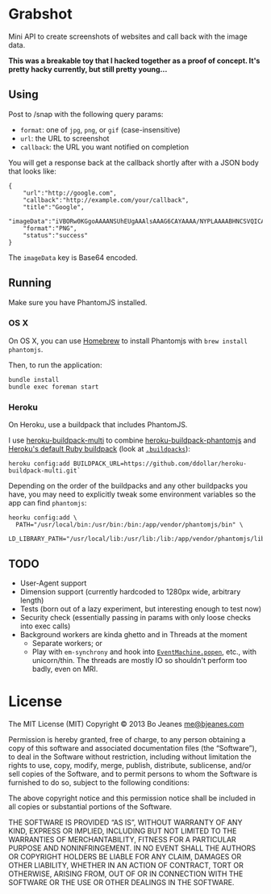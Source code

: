 # Grabshot

Mini API to create screenshots of websites and call back with the image data.

**This was a breakable toy that I hacked together as a proof of concept. It's pretty hacky currently, but still pretty young...**

## Using

Post to /snap with the following query params:

* `format`: one of `jpg`, `png`, or `gif` (case-insensitive)
* `url`: the URL to screenshot
* `callback`: the URL you want notified on completion

You will get a response back at the callback shortly after with a JSON body that looks like:

    {
        "url":"http://google.com",
        "callback":"http://example.com/your/callback",
        "title":"Google",
        "imageData":"iVBORw0KGgoAAAANSUhEUgAAAlsAAAG6CAYAAAA/NYPLAAAABHNCSVQICAgIfAhkiAAAAAl...",
        "format":"PNG",
        "status":"success"
    }

The `imageData` key is Base64 encoded.

## Running

Make sure you have PhantomJS installed.

### OS X

On OS X, you can use [Homebrew](https://github.com/mxcl/homebrew) to
install Phantomjs with `brew install phantomjs`.

Then, to run the application:

    bundle install
    bundle exec foreman start

### Heroku

On Heroku, use a buildpack that includes PhantomJS. 

I use [heroku-buildpack-multi](https://github.com/ddollar/heroku-buildpack-multi) to combine
[heroku-buildpack-phantomjs](https://github.com/stomita/heroku-buildpack-phantomjs)
and [Heroku's default Ruby buildpack](https://github.com/heroku/heroku-buildpack-ruby) 
(look at [`.buildpacks`](.buildpacks)):

    heroku config:add BUILDPACK_URL=https://github.com/ddollar/heroku-buildpack-multi.git`
    
Depending on the order of the buildpacks and any other buildpacks you have, you may need to 
explicitly tweak some environment variables so the app can find `phantomjs`:

    heorku config:add \
      PATH="/usr/local/bin:/usr/bin:/bin:/app/vendor/phantomjs/bin" \
      LD_LIBRARY_PATH="/usr/local/lib:/usr/lib:/lib:/app/vendor/phantomjs/lib"

## TODO

* User-Agent support
* Dimension support (currently hardcoded to 1280px wide, arbitrary
  length)
* Tests (born out of a lazy experiment, but interesting enough to test now)
* Security check (essentially passing in params with only loose checks
  into exec calls)
* Background workers are kinda ghetto and in Threads at the moment
  * Separate workers; or
  * Play with `em-synchrony` and hook into 
    [`EventMachine.popen`](http://eventmachine.rubyforge.org/EventMachine.html#popen-class_method), 
    etc., with unicorn/thin. The threads are mostly IO so shouldn't perform too badly, even on MRI.

# License

The MIT License (MIT)
Copyright © 2013 Bo Jeanes <me@bjeanes.com>

Permission is hereby granted, free of charge, to any person obtaining a copy
of this software and associated documentation files (the “Software”), to deal
in the Software without restriction, including without limitation the rights
to use, copy, modify, merge, publish, distribute, sublicense, and/or sell
copies of the Software, and to permit persons to whom the Software is
furnished to do so, subject to the following conditions:

The above copyright notice and this permission notice shall be included in
all copies or substantial portions of the Software.

THE SOFTWARE IS PROVIDED “AS IS”, WITHOUT WARRANTY OF ANY KIND, EXPRESS OR
IMPLIED, INCLUDING BUT NOT LIMITED TO THE WARRANTIES OF MERCHANTABILITY,
FITNESS FOR A PARTICULAR PURPOSE AND NONINFRINGEMENT. IN NO EVENT SHALL THE
AUTHORS OR COPYRIGHT HOLDERS BE LIABLE FOR ANY CLAIM, DAMAGES OR OTHER
LIABILITY, WHETHER IN AN ACTION OF CONTRACT, TORT OR OTHERWISE, ARISING FROM,
OUT OF OR IN CONNECTION WITH THE SOFTWARE OR THE USE OR OTHER DEALINGS IN
THE SOFTWARE.
